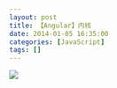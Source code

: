```yaml
---
layout: post
title: 【Angular】内核
date: 2014-01-05 16:35:00
categories: [JavaScript]
tags: []
---
```

![](http://img.blog.csdn.net/20140105163510203?watermark/2/text/aHR0cDovL2Jsb2cuY3Nkbi5uZXQvdHVodW9sb25n/font/5a6L5L2T/fontsize/400/fill/I0JBQkFCMA==/dissolve/70/gravity/SouthEast)